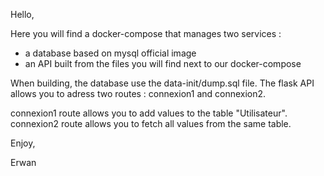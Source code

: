 Hello,

Here you will find a docker-compose that manages two services : 
- a database based on mysql official image
- an API built from the files you will find next to our docker-compose

When building, the database use the data-init/dump.sql file.
The flask API allows you to adress two routes : connexion1 and connexion2.

connexion1 route allows you to add values to the table "Utilisateur".
connexion2 route allows you to fetch all values from the same table.

Enjoy,

Erwan
